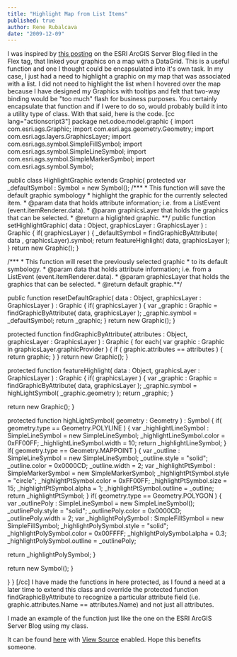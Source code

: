 ```yaml
---
title: "Highlight Map from List Items"
published: true
author: Rene Rubalcava
date: "2009-12-09"
---
```


I was inspired by [this posting](http://blogs.esri.com/Dev/blogs/arcgisserver/archive/2009/02/19/Sychronizing-map-and-datagrid-interaction-with-the-ArcGIS-API-for-Flex.aspx) on the ESRI ArcGIS Server Blog filed in the Flex tag, that linked your graphics on a map with a DataGrid. This is a useful function and one I thought could be encapsulated into it's own task. In my case, I just had a need to highlight a graphic on my map that was associated with a list. I did not need to highlight the list when I hovered over the map because I have designed my Graphics with tooltips and felt that two-way binding would be "too much" flash for business purposes. You certainly encapsulate that function and if I were to do so, would probably build it into a utility type of class. With that said, here is the code. [cc lang="actionscript3"] package net.odoe.model.graphic { import com.esri.ags.Graphic; import com.esri.ags.geometry.Geometry; import com.esri.ags.layers.GraphicsLayer; import com.esri.ags.symbol.SimpleFillSymbol; import com.esri.ags.symbol.SimpleLineSymbol; import com.esri.ags.symbol.SimpleMarkerSymbol; import com.esri.ags.symbol.Symbol;

public class HighlightGraphic extends Graphic{ protected var \_defaultSymbol : Symbol = new Symbol(); /\*\*\* \* This function will save the default graphic symbology \* highlight the graphic for the currently selected item. \* @param data that holds attribute information; i.e. from a ListEvent (event.itemRenderer.data). \* @param graphicsLayer that holds the graphics that can be selected. \* @return a higlighted graphic. \*\*/ public function setHighlightGraphic( data : Object, graphicsLayer : GraphicsLayer ) : Graphic { if( graphicsLayer ) { \_defaultSymbol = findGraphicByAttribute( data , graphicsLayer).symbol; return featureHighlight( data, graphicsLayer ); } return new Graphic(); }

/\*\*\* \* This function will reset the previously selected graphic \* to its default symbology. \* @param data that holds attribute information; i.e. from a ListEvent (event.itemRenderer.data). \* @param graphicsLayer that holds the graphics that can be selected. \* @return default graphic.\*\*/

public function resetDefaultGraphic( data : Object, graphicsLayer : GraphicsLayer ) : Graphic { if( graphicsLayer ) { var \_graphic : Graphic = findGraphicByAttribute( data, graphicsLayer ); \_graphic.symbol = \_defaultSymbol; return \_graphic; } return new Graphic(); }

protected function findGraphicByAttribute( attributes : Object, graphicsLayer : GraphicsLayer ) : Graphic { for each( var graphic : Graphic in graphicsLayer.graphicProvider ) { if ( graphic.attributes == attributes ) { return graphic; } } return new Graphic(); }

protected function featureHighlight( data : Object, graphicsLayer : GraphicsLayer ) : Graphic { if( graphicsLayer ) { var \_graphic : Graphic = findGraphicByAttribute( data, graphicsLayer ); \_graphic.symbol = highLightSymbol( \_graphic.geometry ); return \_graphic; }

return new Graphic(); }

protected function highLightSymbol( geometry : Geometry ) : Symbol { if( geometry.type == Geometry.POLYLINE ) { var \_highlightLineSymbol : SimpleLineSymbol = new SimpleLineSymbol; \_highlightLineSymbol.color = 0xFF00FF; \_highlightLineSymbol.width = 10; return \_highlightLineSymbol; } if( geometry.type == Geometry.MAPPOINT ) { var \_outline : SimpleLineSymbol = new SimpleLineSymbol; \_outline.style = "solid"; \_outline.color = 0x0000CD; \_outline.width = 2; var \_highlightPtSymbol : SimpleMarkerSymbol = new SimpleMarkerSymbol; \_highlightPtSymbol.style = "circle"; \_highlightPtSymbol.color = 0xFF00FF; \_highlightPtSymbol.size = 15; \_highlightPtSymbol.alpha = 1; \_highlightPtSymbol.outline = \_outline; return \_highlightPtSymbol; } if( geometry.type == Geometry.POLYGON ) { var \_outlinePoly : SimpleLineSymbol = new SimpleLineSymbol(); \_outlinePoly.style = "solid"; \_outlinePoly.color = 0x0000CD; \_outlinePoly.width = 2; var \_highlightPolySymbol : SimpleFillSymbol = new SimpleFillSymbol; \_highlightPolySymbol.style = "solid"; \_highlightPolySymbol.color = 0x00FFFF; \_highlightPolySymbol.alpha = 0.3; \_highlightPolySymbol.outline = \_outlinePoly;

return \_highlightPolySymbol; }

return new Symbol(); }

} } [/cc] I have made the functions in here protected, as I found a need at a later time to extend this class and override the protected function findGraphicByAttribute to recognize a particular attribute field (i.e. graphic.attributes.Name == attributes.Name) and not just all attributes.

I made an example of the function just like the one on the ESRI ArcGIS Server Blog using my class.

It can be found [here](http://odoe.net/thelab/flex/highlightmap/Index.html) with [View Source](http://odoe.net/thelab/flex/highlightmap/srcview/index.html) enabled. Hope this benefits someone.
